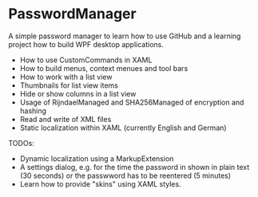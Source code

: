 # PasswordManager
A simple password manager to learn how to use GitHub and a learning project how to build WPF desktop applications.

- How to use CustomCommands in XAML
- How to build menus, context menues and tool bars
- How to work with a list view
- Thumbnails for list view items
- Hide or show columns in a list view
- Usage of RijndaelManaged and SHA256Managed of encryption and hashing
- Read and write of XML files
- Static localization within XAML (currently English and German)

TODOs:

- Dynamic localization using a MarkupExtension
- A settings dialog, e.g. for the time the password in shown in plain text (30 seconds) or the passwword has to be reentered (5 minutes)
- Learn how to provide "skins" using XAML styles.
